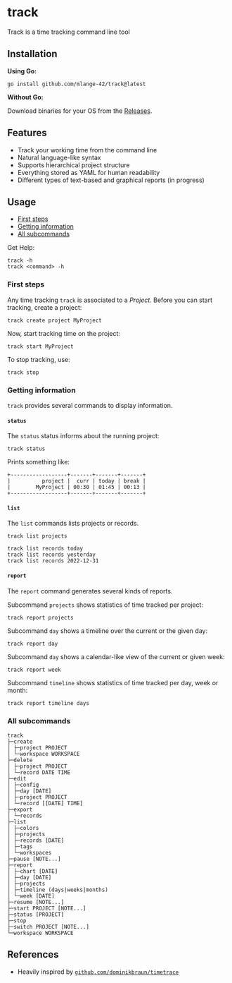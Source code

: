 # track

Track is a time tracking command line tool

## Installation

**Using Go:**

```shell
go install github.com/mlange-42/track@latest
```

**Without Go:**

Download binaries for your OS from the [Releases](https://github.com/mlange-42/track/releases/).

## Features

* Track your working time from the command line
* Natural language-like syntax
* Supports hierarchical project structure
* Everything stored as YAML for human readability
* Different types of text-based and graphical reports (in progress)

## Usage

* [First steps](#first-steps)
* [Getting information](#getting-information)
* [All subcommands](#all-subcommands)

Get Help:

```shell
track -h
track <command> -h
```

### First steps

Any time tracking `track` is associated to a *Project*.
Before you can start tracking, create a project:

```shell
track create project MyProject
```

Now, start tracking time on the project:

```shell
track start MyProject
```

To stop tracking, use:

```shell
track stop
```

### Getting information

`track` provides several commands to display information.

#### `status`

The `status` status informs about the running project:

```shell
track status
```

Prints something like:

```text
+------------------+-------+-------+-------+
|          project |  curr | today | break |
|        MyProject | 00:30 | 01:45 | 00:13 |
+------------------+-------+-------+-------+
```

#### `list`

The `list` commands lists projects or records.

```shell
track list projects
```

```shell
track list records today
track list records yesterday
track list records 2022-12-31
```

#### `report`

The `report` command generates several kinds of reports.

Subcommand `projects` shows statistics of time tracked per project:

```shell
track report projects
```

Subcommand `day` shows a timeline over the current or the given day:

```shell
track report day
```

Subcommand `day` shows a calendar-like view of the current or given week:

```shell
track report week
```

Subcommand `timeline` shows statistics of time tracked per day, week or month:

```shell
track report timeline days
```

### All subcommands

```text
track
├─create
│ ├─project PROJECT
│ └─workspace WORKSPACE
├─delete
│ ├─project PROJECT
│ └─record DATE TIME
├─edit
│ ├─config
│ ├─day [DATE]
│ ├─project PROJECT
│ └─record [[DATE] TIME]
├─export
│ └─records
├─list
│ ├─colors
│ ├─projects
│ ├─records [DATE]
│ ├─tags
│ └─workspaces
├─pause [NOTE...]
├─report
│ ├─chart [DATE]
│ ├─day [DATE]
│ ├─projects
│ ├─timeline (days|weeks|months)
│ └─week [DATE]
├─resume [NOTE...]
├─start PROJECT [NOTE...]
├─status [PROJECT]
├─stop
├─switch PROJECT [NOTE...]
└─workspace WORKSPACE
```

## References

* Heavily inspired by [`github.com/dominikbraun/timetrace`](https://github.com/dominikbraun/timetrace)
